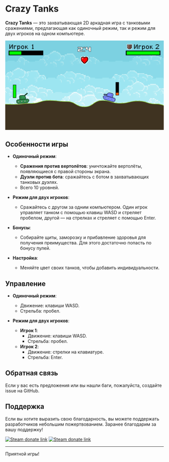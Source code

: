 # Crazy Tanks

**Crazy Tanks** — это захватывающая 2D аркадная игра с танковыми сражениями, предлагающая как одиночный режим, так и режим для двух игроков на одном компьютере.

![Crazy Tanks Screenshot](/CrazyTanksScreenshot.png "Скриншот из игры в режиме для двух игроков")

## Особенности игры

- **Одиночный режим**:
  - **Сражения против вертолётов**: уничтожайте вертолёты, появляющиеся с правой стороны экрана.
  - **Дуэли против бота**: сражайтесь с ботом в захватывающих танковых дуэлях.
  - Всего 10 уровней.

- **Режим для двух игроков**:
  - Сражайтесь с другом за одним компьютером. Один игрок управляет танком с помощью клавиш WASD и стреляет пробелом, другой — на стрелках и стреляет с помощью Enter.

- **Бонусы**:
  - Собирайте щиты, заморозку и прибавление здоровья для получения преимущества. Для этого достаточно попасть по бонусу пулей.

- **Настройка**:
  - Меняйте цвет своих танков, чтобы добавить индивидуальности.

## Управление

- **Одиночный режим**:
  - Движение: клавиши WASD.
  - Стрельба: пробел.

- **Режим для двух игроков**:
  - **Игрок 1**:
    - Движение: клавиши WASD.
    - Стрельба: пробел.
  - **Игрок 2**:
    - Движение: стрелки на клавиатуре.
    - Стрельба: Enter.

## Обратная связь

Если у вас есть предложения или вы нашли баги, пожалуйста, создайте issue на GitHub.

## Поддержка

Если вы хотите выразить свою благодарность, вы можете поддержать разработчиков небольшим пожертвованием. Заранее благодарим за вашу поддержку!

[<img alt="Steam donate link" src="https://img.shields.io/badge/Steam-donate-000000?logo=steam" />](https://steamcommunity.com/tradeoffer/new/?partner=879081822&token=3lhX1tPF)
[<img alt="Steam donate link" src="https://img.shields.io/badge/Steam-donate-000000?logo=steam" />](https://steamcommunity.com/tradeoffer/new/?partner=900122749&token=EccMG2jQ)

---

Приятной игры!